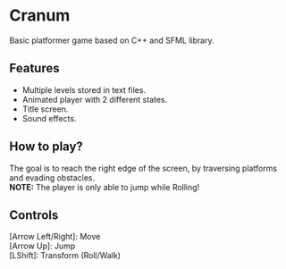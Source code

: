 # Cranum
Basic platformer game based on C++ and SFML library.

## Features
- Multiple levels stored in text files.
- Animated player with 2 different states.
- Title screen.
- Sound effects.

## How to play?
The goal is to reach the right edge of the screen, by traversing platforms and evading obstacles.  
**NOTE:** The player is only able to jump while Rolling!

## Controls
\[Arrow Left/Right]: Move  
\[Arrow Up]: Jump  
\[LShift]: Transform (Roll/Walk)

